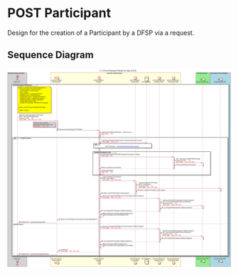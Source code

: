 # POST Participant

Design for the creation of a Participant by a DFSP via a request.
    
## Sequence Diagram

![](./assets/diagrams/sequence/seq-acct-lookup-post-participants-7.1.3.svg)


